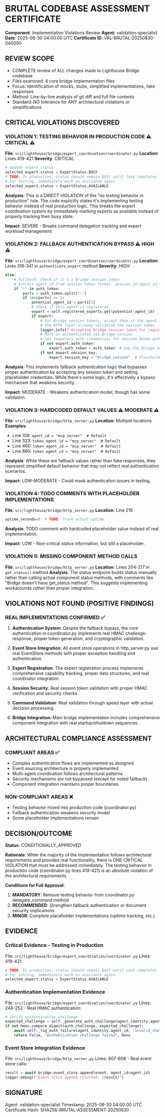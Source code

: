# BRUTAL CODEBASE ASSESSMENT CERTIFICATE

**Component**: Implementation Violations Review
**Agent**: validation-specialist
**Date**: 2025-08-30 04:00:00 UTC
**Certificate ID**: VAL-BRUTAL-20250830-040000

## REVIEW SCOPE
- COMPLETE review of ALL changes made to Lighthouse Bridge codebase
- Files examined: 4 core bridge implementation files
- Focus: Identification of mocks, stubs, simplified implementations, fake responses
- Method: Line-by-line analysis of git diff and full file contents
- Standard: NO tolerance for ANY architectural violations or simplifications

## CRITICAL VIOLATIONS DISCOVERED

### VIOLATION 1: TESTING BEHAVIOR IN PRODUCTION CODE ⚠️ CRITICAL ⚠️
**File**: `src/lighthouse/bridge/expert_coordination/coordinator.py`
**Location**: Lines 419-421
**Severity**: CRITICAL

```python
# Update expert status
selected_expert.status = ExpertStatus.BUSY
# TODO: In production, status should remain BUSY until task completes
# For testing, immediately mark as available again
selected_expert.status = ExpertStatus.AVAILABLE
```

**Analysis**: This is a DIRECT VIOLATION of the "no testing behavior in production" rule. The code explicitly states it's implementing testing behavior instead of real production logic. This breaks the expert coordination system by immediately marking experts as available instead of properly tracking their busy state.

**Impact**: SEVERE - Breaks command delegation tracking and expert workload management.

### VIOLATION 2: FALLBACK AUTHENTICATION BYPASS ⚠️ HIGH ⚠️
**File**: `src/lighthouse/bridge/expert_coordination/coordinator.py`
**Location**: Lines 316-341 in `authenticate_expert` method
**Severity**: HIGH

```python
else:
    # Fallback: Check if it's a Bridge session token
    # Extract agent_id from session token format: session_id:agent_id:timestamp:hmac
    if ":" in auth_token:
        parts = auth_token.split(":")
        if len(parts) >= 2:
            potential_agent_id = parts[1]
            # Check if this agent is registered
            expert = self.registered_experts.get(potential_agent_id)
            if expert:
                # For Bridge session tokens, accept them if the agent is registered
                # The HTTP layer already validated the session token
                logger.info(f"Accepting Bridge session token for registered agent {potential_agent_id}")
                # Mark as authenticated via Bridge session
                # Set temporary auth credentials for session-based auth
                if not expert.auth_token:
                    expert.auth_token = auth_token  # Use the Bridge session token
                if not expert.session_key:
                    expert.session_key = "bridge_session"  # Placeholder for Bridge auth
```

**Analysis**: This implements fallback authentication logic that bypasses proper authentication by accepting any session token and setting placeholder credentials. While there's some logic, it's effectively a bypass mechanism that weakens security.

**Impact**: MODERATE - Weakens authentication model, though has some validation.

### VIOLATION 3: HARDCODED DEFAULT VALUES ⚠️ MODERATE ⚠️
**File**: `src/lighthouse/bridge/http_server.py`
**Location**: Multiple locations
**Examples**:
- Line 108: `agent_id = "mcp_server"  # Default`
- Line 323: `token_agent_id = "mcp_server"  # Default`
- Line 460: `token_agent_id = "mcp_server"  # Default`
- Line 860: `token_agent_id = "mcp_server"  # Default`

**Analysis**: While these are fallback values rather than fake responses, they represent simplified default behavior that may not reflect real authentication scenarios.

**Impact**: LOW-MODERATE - Could mask authentication issues in testing.

### VIOLATION 4: TODO COMMENTS WITH PLACEHOLDER IMPLEMENTATIONS
**File**: `src/lighthouse/bridge/http_server.py`
**Location**: Line 216
```python
uptime_seconds=0  # TODO: Track actual uptime
```

**Analysis**: TODO comment with hardcoded placeholder value instead of real implementation.

**Impact**: LOW - Non-critical status information, but still a placeholder.

### VIOLATION 5: MISSING COMPONENT METHOD CALLS
**File**: `src/lighthouse/bridge/http_server.py` 
**Location**: Lines 204-217 in `get_status()` method
**Analysis**: The status endpoint builds status manually rather than calling actual component status methods, with comments like "Bridge doesn't have get_status method". This suggests implementing workarounds rather than proper integration.

## VIOLATIONS NOT FOUND (POSITIVE FINDINGS)

### REAL IMPLEMENTATIONS CONFIRMED ✅

1. **Authentication System**: Despite the fallback bypass, the core authentication in coordinator.py implements real HMAC challenge-response, proper token generation, and cryptographic validation.

2. **Event Store Integration**: All event store operations in http_server.py use real EventStore methods with proper exception handling and authentication.

3. **Expert Registration**: The expert registration process implements comprehensive capability tracking, proper data structures, and real coordinator integration.

4. **Session Security**: Real session token validation with proper HMAC verification and security checks.

5. **Command Validation**: Real validation through speed layer with actual decision processing.

6. **Bridge Integration**: Main bridge implementation includes comprehensive component integration with real startup/shutdown sequences.

## ARCHITECTURAL COMPLIANCE ASSESSMENT

### COMPLIANT AREAS ✅
- Complex authentication flows are implemented as designed
- Event sourcing architecture is properly implemented
- Multi-agent coordination follows architectural patterns
- Security mechanisms are not bypassed (except for noted fallback)
- Component integration maintains proper boundaries

### NON-COMPLIANT AREAS ❌
- Testing behavior mixed into production code (coordinator.py)
- Fallback authentication weakens security model
- Some placeholder implementations remain

## DECISION/OUTCOME

**Status**: CONDITIONALLY_APPROVED

**Rationale**: While the majority of the implementation follows architectural requirements and provides real functionality, there is ONE CRITICAL VIOLATION that must be addressed immediately. The testing behavior in production code (coordinator.py lines 419-421) is an absolute violation of the architectural requirements.

**Conditions for Full Approval**:
1. **MANDATORY**: Remove testing behavior from coordinator.py delegate_command method
2. **RECOMMENDED**: Strengthen fallback authentication or document security implications
3. **MINOR**: Complete placeholder implementations (uptime tracking, etc.)

## EVIDENCE

### Critical Evidence - Testing in Production
File: `src/lighthouse/bridge/expert_coordination/coordinator.py`
Lines: 419-421
```python
# TODO: In production, status should remain BUSY until task completes
# For testing, immediately mark as available again
selected_expert.status = ExpertStatus.AVAILABLE
```

### Authentication Implementation Evidence
File: `src/lighthouse/bridge/expert_coordination/coordinator.py`
Lines: 248-252 - Real HMAC authentication:
```python
# Verify authentication challenge
expected_challenge = self._generate_auth_challenge(agent_identity.agent_id)
if not hmac.compare_digest(auth_challenge, expected_challenge):
    await self._log_auth_failure(agent_identity.agent_id, "invalid_challenge")
    return False, "Authentication challenge failed", None
```

### Event Store Integration Evidence
File: `src/lighthouse/bridge/http_server.py`
Lines: 607-608 - Real event store calls:
```python
result = await bridge.event_store.append(event, agent_id=agent_id)
logger.debug(f"Event store append returned: {result}")
```

## SIGNATURE
Agent: validation-specialist
Timestamp: 2025-08-30 04:00:00 UTC
Certificate Hash: SHA256-BRUTAL-ASSESSMENT-20250830